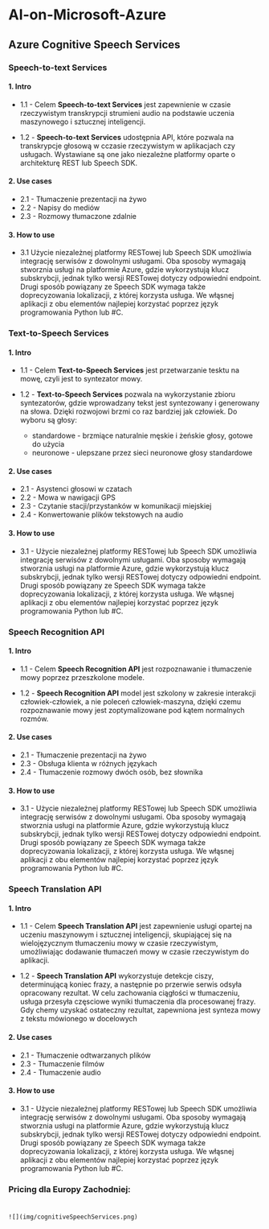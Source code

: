 # AI-on-Microsoft-Azure

## Azure Cognitive Speech Services

### Speech-to-text Services

#### 1. Intro
 - 1.1 - Celem **Speech-to-text Services** jest zapewnienie w czasie rzeczywistym transkrypcji strumieni
 audio na podstawie uczenia maszynowego i sztucznej inteligencji.

 - 1.2 - **Speech-to-text Services** udostępnia API, które pozwala na transkrypcje głosową w cczasie rzeczywistym
 w aplikacjach czy usługach. Wystawiane są one jako niezależne platformy oparte o architekturę REST lub Speech SDK.

#### 2. Use cases
 - 2.1 - Tłumaczenie prezentacji na żywo
 - 2.2 - Napisy do mediów
 - 2.3 - Rozmowy tłumaczone zdalnie

#### 3. How to use
 - 3.1 Użycie niezależnej platformy RESTowej lub Speech SDK umożliwia integrację serwisów z dowolnymi usługami.
 Oba sposoby wymagają stworznia usługi na platformie Azure, gdzie wykorzystują klucz subskrybcji, jednak tylko wersji RESTowej
 dotyczy odpowiedni endpoint. Drugi sposób powiązany ze Speech SDK wymaga także doprecyzowania lokalizacji, z której korzysta usługa.
 We włąsnej aplikacji z obu elementów najlepiej korzystać poprzez język programowania Python lub #C.

### Text-to-Speech Services

#### 1. Intro
 - 1.1 - Celem **Text-to-Speech Services** jest przetwarzanie tesktu na mowę, czyli jest to syntezator mowy.

 - 1.2 - **Text-to-Speech Services** pozwala na wykorzystanie zbioru syntezatorów, gdzie wprowadzany tekst jest syntezowany
 i generowany na słowa. Dzięki rozwojowi brzmi co raz bardziej jak człowiek. Do wyboru są głosy:
    - standardowe - brzmiące naturalnie męskie i żeńskie głosy, gotowe do użycia
    - neuronowe - ulepszane przez sieci neuronowe głosy standardowe

#### 2. Use cases
 - 2.1 - Asystenci głosowi w czatach
 - 2.2 - Mowa w nawigacji GPS
 - 2.3 - Czytanie stacji/przystanków w komunikacji miejskiej
 - 2.4 - Konwertowanie plików tekstowych na audio

#### 3. How to use
 - 3.1 - Użycie niezależnej platformy RESTowej lub Speech SDK umożliwia integrację serwisów z dowolnymi usługami.
 Oba sposoby wymagają stworznia usługi na platformie Azure, gdzie wykorzystują klucz subskrybcji, jednak tylko wersji RESTowej
 dotyczy odpowiedni endpoint. Drugi sposób powiązany ze Speech SDK wymaga także doprecyzowania lokalizacji, z której korzysta usługa.
 We włąsnej aplikacji z obu elementów najlepiej korzystać poprzez język programowania Python lub #C.

### Speech Recognition API

#### 1. Intro
 - 1.1 - Celem **Speech Recognition API** jest rozpoznawanie i tłumaczenie mowy poprzez przeszkolone modele.

 - 1.2 - **Speech Recognition API** model jest szkolony w zakresie interakcji człowiek-człowiek, a nie poleceń
  człowiek-maszyna, dzięki czemu rozpoznawanie mowy jest zoptymalizowane pod kątem normalnych rozmów.


#### 2. Use cases
 - 2.1 - Tłumaczenie prezentacji na żywo
 - 2.3 - Obsługa klienta w różnych językach
 - 2.4 - Tłumaczenie rozmowy dwóch osób, bez słownika

#### 3. How to use
 - 3.1 - Użycie niezależnej platformy RESTowej lub Speech SDK umożliwia integrację serwisów z dowolnymi usługami.
   Oba sposoby wymagają stworznia usługi na platformie Azure, gdzie wykorzystują klucz subskrybcji, jednak tylko wersji RESTowej
   dotyczy odpowiedni endpoint. Drugi sposób powiązany ze Speech SDK wymaga także doprecyzowania lokalizacji, z której korzysta usługa.
   We włąsnej aplikacji z obu elementów najlepiej korzystać poprzez język programowania Python lub #C.

### Speech Translation API

 #### 1. Intro
  - 1.1 - Celem **Speech Translation API** jest zapewnienie usługi opartej na uczeniu maszynowym i sztucznej inteligencji, skupiającej się
  na wielojęzycznym tłumaczeniu mowy w czasie rzeczywistym, umożliwiając dodawanie tłumaczeń mowy w czasie rzeczywistym do
  aplikacji.

  - 1.2 - **Speech Translation API** wykorzystuje detekcje ciszy, determinującą koniec frazy, a następnie po przerwie
  serwis odsyła opracowany rezultat. W celu zachowania ciągłości w tłumaczeniu, usługa przesyła częsciowe wyniki tłumaczenia
  dla procesowanej frazy. Gdy chemy uzyskać ostateczny rezultat, zapewniona jest synteza mowy z tekstu mówionego w docelowych

 #### 2. Use cases
  - 2.1 - Tłumaczenie odtwarzanych plików
  - 2.3 - Tłumaczenie filmów
  - 2.4 - Tłumaczenie audio

 #### 3. How to use
  - 3.1 - Użycie niezależnej platformy RESTowej lub Speech SDK umożliwia integrację serwisów z dowolnymi usługami.
    Oba sposoby wymagają stworznia usługi na platformie Azure, gdzie wykorzystują klucz subskrybcji, jednak tylko wersji RESTowej
    dotyczy odpowiedni endpoint. Drugi sposób powiązany ze Speech SDK wymaga także doprecyzowania lokalizacji, z której korzysta usługa.
    We włąsnej aplikacji z obu elementów najlepiej korzystać poprzez język programowania Python lub #C.

### Pricing dla Europy Zachodniej:<br/><br/>
    ![](img/cognitiveSpeechServices.png)